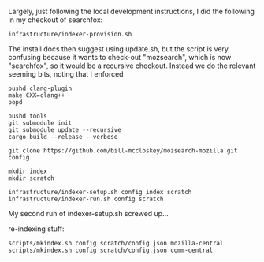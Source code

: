 
Largely, just following the local development instructions, I did the following
in my checkout of searchfox:

```
infrastructure/indexer-provision.sh
```

The install docs then suggest using update.sh, but the script is very confusing
because it wants to check-out "mozsearch", which is now "searchfox", so it would
be a recursive checkout.  Instead we do the relevant seeming bits, noting that
I enforced
```
pushd clang-plugin
make CXX=clang++
popd

pushd tools
git submodule init
git submodule update --recursive
cargo build --release --verbose
```





```
git clone https://github.com/bill-mccloskey/mozsearch-mozilla.git config

mkdir index
mkdir scratch

infrastructure/indexer-setup.sh config index scratch
infrastructure/indexer-run.sh config scratch
```

My second run of indexer-setup.sh screwed up...

re-indexing stuff:
```
scripts/mkindex.sh config scratch/config.json mozilla-central
scripts/mkindex.sh config scratch/config.json comm-central
```
